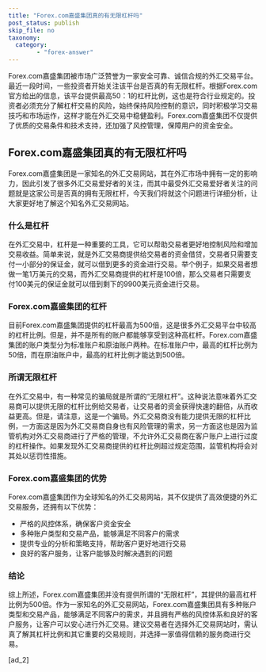 ```yaml
---
title: "Forex.com嘉盛集团真的有无限杠杆吗"
post_status: publish
skip_file: no
taxonomy:
  category:
        - "forex-answer"
---
```


Forex.com嘉盛集团被市场广泛赞誉为一家安全可靠、诚信合规的外汇交易平台。最近一段时间，一些投资者开始关注该平台是否真的有无限杠杆。根据Forex.com官方给出的信息，该平台提供最高50：1的杠杆比例，这也是符合行业规定的。投资者必须充分了解杠杆交易的风险，始终保持风险控制的意识，同时积极学习交易技巧和市场运作，这样才能在外汇交易中稳健盈利。Forex.com嘉盛集团不仅提供了优质的交易条件和技术支持，还加强了风控管理，保障用户的资金安全。

## Forex.com嘉盛集团真的有无限杠杆吗

Forex.com嘉盛集团是一家知名的外汇交易网站，其在外汇市场中拥有一定的影响力，因此引发了很多外汇交易爱好者的关注，而其中最受外汇交易爱好者关注的问题就是这家公司是否真的拥有无限杠杆，今天我们将就这个问题进行详细分析，让大家更好地了解这个知名外汇交易网站。

### 什么是杠杆

在外汇交易中，杠杆是一种重要的工具，它可以帮助交易者更好地控制风险和增加交易收益。简单来说，就是外汇交易商提供给交易者的资金借贷，交易者只需要支付一小部分的保证金，就可以借到更多的资金进行交易。举个例子，如果交易者想做一笔1万美元的交易，而外汇交易商提供的杠杆是100倍，那么交易者只需要支付100美元的保证金就可以借到剩下的9900美元资金进行交易。

### Forex.com嘉盛集团的杠杆

目前Forex.com嘉盛集团提供的杠杆最高为500倍，这是很多外汇交易平台中较高的杠杆比例。但是，并不是所有的账户都能够享受到这种高杠杆。Forex.com嘉盛集团的账户类型分为标准账户和原油账户两种。在标准账户中，最高的杠杆比例为50倍，而在原油账户中，最高的杠杆比例才能达到500倍。

### 所谓无限杠杆

在外汇交易中，有一种常见的骗局就是所谓的“无限杠杆”。这种说法意味着外汇交易商可以提供无限的杠杆比例给交易者，让交易者的资金获得快速的翻倍，从而收益更高。但是，请注意，这是一个骗局。外汇交易商没有能力提供无限的杠杆比例，一方面这是因为外汇交易商自身也有风险管理的需求，另一方面这也是因为监管机构对外汇交易商进行了严格的管理，不允许外汇交易商在客户账户上进行过度的杠杆操作。如果发现外汇交易商提供的杠杆比例超过规定范围，监管机构将会对其处以惩罚性措施。

### Forex.com嘉盛集团的优势

Forex.com嘉盛集团作为全球知名的外汇交易网站，其不仅提供了高效便捷的外汇交易服务，还拥有以下优势：

- 严格的风控体系，确保客户资金安全
- 多种账户类型和交易产品，能够满足不同客户的需求
- 提供专业的分析和策略支持，帮助客户更好地进行交易
- 良好的客户服务，让客户能够及时解决遇到的问题

### 结论

综上所述，Forex.com嘉盛集团并没有提供所谓的“无限杠杆”，其提供的最高杠杆比例为500倍。作为一家知名的外汇交易网站，Forex.com嘉盛集团具有多种账户类型和交易产品，能够满足不同客户的需求，并且拥有严格的风控体系和良好的客户服务，让客户可以安心进行外汇交易。建议交易者在选择外汇交易网站时，需认真了解其杠杆比例和其它重要的交易规则，并选择一家值得信赖的服务商进行交易。

\[ad\_2\]
